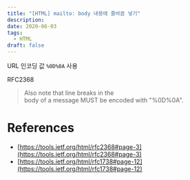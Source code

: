 ```yaml
---
title: "[HTML] mailto: body 내용에 줄바꿈 넣기"
description: 
date: 2020-06-03
tags:
  - HTML
draft: false
---
```

URL 인코딩 값 `%0D%0A` 사용

RFC2368

>  
>  
> 
> Also note that line breaks in the  
> body of a message MUST be encoded with "%0D%0A".
> 
>  


# References
- [https://tools.ietf.org/html/rfc2368#page-3](https://tools.ietf.org/html/rfc2368#page-3)  
- [https://tools.ietf.org/html/rfc1738#page-12](https://tools.ietf.org/html/rfc1738#page-12)
